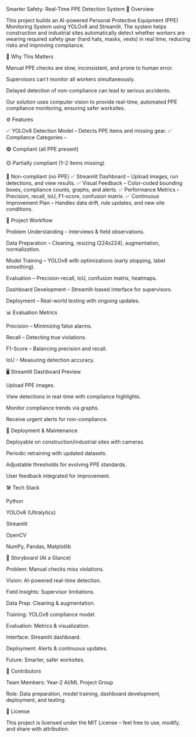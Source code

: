 Smarter Safety: Real-Time PPE Detection System
📌 Overview

This project builds an AI-powered Personal Protective Equipment (PPE) Monitoring System using YOLOv8 and Streamlit. The system helps construction and industrial sites automatically detect whether workers are wearing required safety gear (hard hats, masks, vests) in real time, reducing risks and improving compliance.

🚧 Why This Matters

Manual PPE checks are slow, inconsistent, and prone to human error.

Supervisors can’t monitor all workers simultaneously.

Delayed detection of non-compliance can lead to serious accidents.

Our solution uses computer vision to provide real-time, automated PPE compliance monitoring, ensuring safer worksites.

⚙️ Features

✅ YOLOv8 Detection Model – Detects PPE items and missing gear.
✅ Compliance Categories –

🟢 Compliant (all PPE present)

🟡 Partially compliant (1–2 items missing)

🔴 Non-compliant (no PPE)
✅ Streamlit Dashboard – Upload images, run detections, and view results.
✅ Visual Feedback – Color-coded bounding boxes, compliance counts, graphs, and alerts.
✅ Performance Metrics – Precision, recall, IoU, F1-score, confusion matrix.
✅ Continuous Improvement Plan – Handles data drift, rule updates, and new site conditions.

📂 Project Workflow

Problem Understanding – Interviews & field observations.

Data Preparation – Cleaning, resizing (224x224), augmentation, normalization.

Model Training – YOLOv8 with optimizations (early stopping, label smoothing).

Evaluation – Precision-recall, IoU, confusion matrix, heatmaps.

Dashboard Development – Streamlit-based interface for supervisors.

Deployment – Real-world testing with ongoing updates.

📊 Evaluation Metrics

Precision – Minimizing false alarms.

Recall – Detecting true violations.

F1-Score – Balancing precision and recall.

IoU – Measuring detection accuracy.

🖥️ Streamlit Dashboard Preview

Upload PPE images.

View detections in real-time with compliance highlights.

Monitor compliance trends via graphs.

Receive urgent alerts for non-compliance.

🚀 Deployment & Maintenance

Deployable on construction/industrial sites with cameras.

Periodic retraining with updated datasets.

Adjustable thresholds for evolving PPE standards.

User feedback integrated for improvement.

🛠️ Tech Stack

Python

YOLOv8 (Ultralytics)

Streamlit

OpenCV

NumPy, Pandas, Matplotlib

📘 Storyboard (At a Glance)

Problem: Manual checks miss violations.

Vision: AI-powered real-time detection.

Field Insights: Supervisor limitations.

Data Prep: Cleaning & augmentation.

Training: YOLOv8 compliance model.

Evaluation: Metrics & visualization.

Interface: Streamlit dashboard.

Deployment: Alerts & continuous updates.

Future: Smarter, safer worksites.

👥 Contributors

Team Members: Year-2 AI/ML Project Group

Role: Data preparation, model training, dashboard development, deployment, and testing.

📄 License

This project is licensed under the MIT License – feel free to use, modify, and share with attribution.
